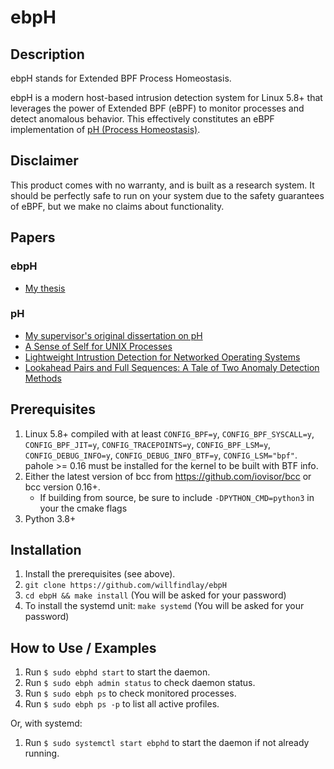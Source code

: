 # ebpH

## Description

ebpH stands for Extended BPF Process Homeostasis.

ebpH is a modern host-based intrusion detection system for Linux 5.8+ that
leverages the power of Extended BPF (eBPF) to monitor processes and detect anomalous behavior.
This effectively constitutes an eBPF implementation of [pH (Process Homeostasis)](https://people.scs.carleton.ca/~mvvelzen/pH/pH.html).

## Disclaimer

This product comes with no warranty, and is built as a research system. It should be perfectly safe to run on your system due to the safety guarantees of eBPF, but we make no claims about functionality.

## Papers

### ebpH

- [My thesis](https://williamfindlay.com/written/thesis.pdf)

### pH

- [My supervisor's original dissertation on pH](https://people.scs.carleton.ca/~soma/pubs/soma-diss.pdf)
- [A Sense of Self for UNIX Processes](https://www.cs.unm.edu/~immsec/publications/ieee-sp-96-unix.pdf)
- [Lightweight Intrustion Detection for Networked Operating Systems](http://people.scs.carleton.ca/~soma/pubs/jcs1998.pdf)
- [Lookahead Pairs and Full Sequences: A Tale of Two Anomaly Detection Methods](http://people.scs.carleton.ca/~soma/pubs/inoue-albany2007.pdf)

## Prerequisites

1. Linux 5.8+ compiled with at least `CONFIG_BPF=y`, `CONFIG_BPF_SYSCALL=y`, `CONFIG_BPF_JIT=y`, `CONFIG_TRACEPOINTS=y`, `CONFIG_BPF_LSM=y`, `CONFIG_DEBUG_INFO=y`, `CONFIG_DEBUG_INFO_BTF=y`, `CONFIG_LSM="bpf"`. pahole >= 0.16 must be installed for the kernel to be built with BTF info.
1. Either the latest version of bcc from https://github.com/iovisor/bcc or bcc version 0.16+.
    - If building from source, be sure to include `-DPYTHON_CMD=python3` in your the cmake flags
1. Python 3.8+

## Installation

1. Install the prerequisites (see above).
1. `git clone https://github.com/willfindlay/ebpH`
1. `cd ebpH && make install` (You will be asked for your password)
1. To install the systemd unit: `make systemd` (You will be asked for your password)

## How to Use / Examples

1. Run `$ sudo ebphd start` to start the daemon.
1. Run `$ sudo ebph admin status` to check daemon status.
1. Run `$ sudo ebph ps` to check monitored processes.
1. Run `$ sudo ebph ps -p` to list all active profiles.

Or, with systemd:

1. Run `$ sudo systemctl start ebphd` to start the daemon if not already running.
